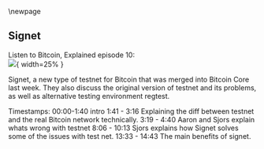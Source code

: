 \newpage
## Signet

Listen to Bitcoin, Explained episode 10:\
![](qr/10.png){ width=25% }

Signet, a new type of testnet for Bitcoin that was merged into Bitcoin Core last week. They also discuss the original version of testnet and its problems, as well as alternative testing environment regtest.

Timestamps:
00:00-1:40 intro
1:41 - 3:16 Explaining the diff between testnet and the real Bitcoin network technically.
3:19 - 4:40 Aaron and Sjors explain whats wrong with testnet
8:06 - 10:13 Sjors explains how Signet solves some of the issues with test net.
13:33 - 14:43 The main benefits of signet.
